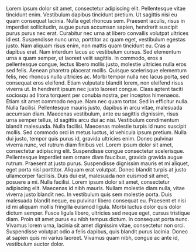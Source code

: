Lorem ipsum dolor sit amet, consectetur adipiscing elit. Pellentesque vitae tincidunt enim. Vestibulum dapibus tincidunt pretium. Ut sagittis nisi eu quam consequat lacinia. Nulla eget rhoncus sem. Praesent iaculis, risus in imperdiet sollicitudin, augue purus accumsan sapien, hendrerit suscipit purus purus nec erat. Curabitur nec urna at libero convallis volutpat ultrices id est. Suspendisse nunc urna, porttitor ac quam eget, vestibulum egestas justo. Nam aliquam risus enim, non mattis quam tincidunt eu. Cras a dapibus erat. Nam interdum lacus ac vestibulum cursus. Sed elementum urna a quam semper, ut laoreet velit sagittis. In commodo, eros a pellentesque congue, lectus libero mollis justo, molestie ultricies nulla eros sed felis. Aenean pharetra placerat mollis. Quisque scelerisque elementum felis, nec rhoncus nulla ultricies ac. 
Morbi tempor nulla nec lacus porta, sed consequat eros eleifend. Etiam vulputate blandit lorem, non eleifend risus viverra ut. In hendrerit ipsum nec justo laoreet congue. Class aptent taciti sociosqu ad litora torquent per conubia nostra, per inceptos himenaeos. Etiam sit amet commodo neque. Nam nec quam tortor. Sed in efficitur nulla. Nulla facilisi. Pellentesque mauris justo, dapibus in arcu vitae, malesuada accumsan diam. 
Maecenas vestibulum, ante eu sagittis dignissim, risus urna semper tellus, id sagittis arcu dui ac nisi. Vestibulum condimentum blandit malesuada. Nulla facilisi. Maecenas molestie turpis id nunc suscipit mollis. Sed commodo orci in metus luctus, id vehicula ipsum pretium. Nulla dui justo, tempor quis purus id, gravida ultricies enim. Donec pulvinar viverra nunc, vel rutrum diam finibus vel. Lorem ipsum dolor sit amet, consectetur adipiscing elit. Suspendisse congue consectetur scelerisque. Pellentesque imperdiet sem ornare diam faucibus, gravida gravida augue rutrum. Praesent at justo purus. 
Suspendisse dignissim mauris et mi aliquet, eget porta nisl porttitor. Aliquam erat volutpat. Donec blandit turpis at justo ullamcorper facilisis. Duis dui est, malesuada non euismod sit amet, posuere a mi. Nulla facilisi. Lorem ipsum dolor sit amet, consectetur adipiscing elit. Maecenas id nibh mauris. Nullam molestie diam nulla, vitae viverra justo blandit nec. In vestibulum quis sem molestie porta. 
Duis malesuada blandit neque, eu pulvinar libero consequat eu. Praesent et nisi id mi aliquam mollis fringilla euismod ligula. Morbi luctus dolor quis dolor dictum semper. Fusce ligula libero, ultricies sed neque eget, cursus tristique diam. Proin sit amet purus eu nibh tempus dictum. In consequat porta nunc. Vivamus lorem urna, lacinia sit amet dignissim vitae, consectetur non orci. Suspendisse volutpat odio a felis dapibus, quis blandit purus lacinia. Donec at sapien quis mi varius laoreet. Vivamus quam nibh, congue ac ante id, vestibulum auctor dolor.